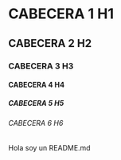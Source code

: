 # CABECERA 1 H1
## CABECERA 2 H2
### CABECERA 3 H3
#### CABECERA 4 H4
##### CABECERA 5 H5
###### CABECERA 6 H6

Hola soy un README.md